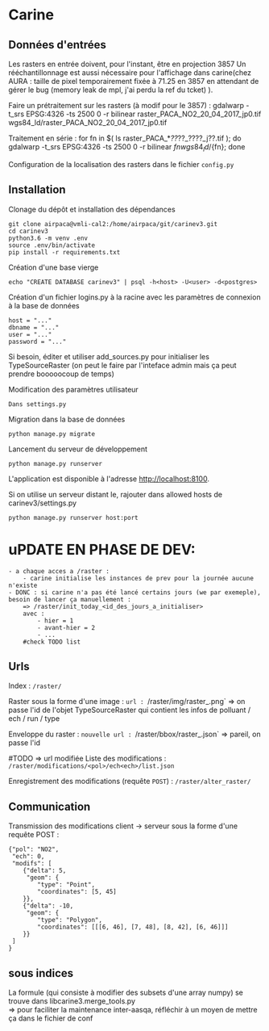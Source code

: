 # Carine

  
## Données d'entrées

Les rasters en entrée doivent, pour l'instant, être en projection 3857
Un rééchantillonnage est aussi nécessaire pour l'affichage dans carine(chez AURA : taille de pixel temporairement fixée à 71.25 en 3857 en attendant de gérer le bug (memory leak de mpl, j'ai perdu la ref du tcket) ).

Faire un prétraitement sur les rasters (à modif pour le 3857) :
    gdalwarp -t_srs EPSG:4326 -ts 2500 0 -r bilinear raster_PACA_NO2_20_04_2017_jp0.tif wgs84_ld/raster_PACA_NO2_20_04_2017_jp0.tif

Traitement en série :
    for fn in $( ls raster_PACA_*_??_??_????_j??.tif ); do gdalwarp -t_srs EPSG:4326 -ts 2500 0 -r bilinear ${fn}  wgs84_ld/${fn}; done

Configuration de la localisation des rasters dans le fichier `config.py`


## Installation

Clonage du dépôt et installation des dépendances

    git clone airpaca@vmli-cal2:/home/airpaca/git/carinev3.git
    cd carinev3
    python3.6 -m venv .env
    source .env/bin/activate
    pip install -r requirements.txt

Création d'une base vierge

    echo "CREATE DATABASE carinev3" | psql -h<host> -U<user> -d<postgres>

Création d'un fichier logins.py à la racine avec les paramètres de connexion à la base de données

    host = "..."
    dbname = "..."
    user = "..."
    password = "..."
  
Si besoin, éditer et utiliser add_sources.py pour initialiser les TypeSourceRaster (on peut le faire par l'inteface admin mais ça peut prendre booooocoup de temps)  
  
Modification des paramètres utilisateur 
    
    Dans settings.py

Migration dans la base de données

    python manage.py migrate
    
Lancement du serveur de développement

    python manage.py runserver

L'application est disponible à l'adresse [http://localhost:8100](http://localhost:8100).

Si on utilise un serveur distant le, rajouter dans allowed hosts de carinev3/settings.py

    python manage.py runserver host:port
    
# uPDATE EN PHASE DE DEV:
    - a chaque acces a /raster :
        - carine initialise les instances de prev pour la journée aucune n'existe
    - DONC : si carine n'a pas été lancé certains jours (we par exemeple), besoin de lancer ça manuellement :
        => /raster/init_today_<id_des_jours_a_initialiser>
        avec :
            - hier = 1
            - avant-hier = 2
            - ...
        #check TODO list

    
## Urls

Index : `/raster/`

Raster sous la forme d'une image : `url : `/raster/img/raster_<id>.png`
=> on passe l'id de l'objet TypeSourceRaster qui contient les infos de polluant / ech / run / type 

Enveloppe du raster : `nouvelle url : `/raster/bbox/raster_<id>.json`
=> pareil, on passe l'id

#TODO => url modifiée
Liste des modifications : `/raster/modifications/<pol>/ech<ech>/list.json`
    
Enregistrement des modifications (requête `POST`) : `/raster/alter_raster/`

## Communication

Transmission des modifications client -> serveur sous la forme d'une requête 
POST :

    {"pol": "NO2", 
     "ech": 0, 
     "modifs": [
        {"delta": 5, 
         "geom": {
            "type": "Point", 
            "coordinates": [5, 45]
        }},
        {"delta": -10, 
         "geom": {
            "type": "Polygon", 
            "coordinates": [[[6, 46], [7, 48], [8, 42], [6, 46]]]
        }}
     ]
    }
    
## sous indices
La formule (qui consiste à modifier des subsets d'une array numpy) se trouve dans libcarine3.merge_tools.py   
=> pour faciliter la maintenance inter-aasqa, réfléchir à un moyen de mettre  ça dans le fichier de conf